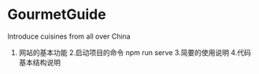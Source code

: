 # GourmetGuide
Introduce cuisines from all over China
1. 网站的基本功能
2.启动项目的命令 npm run serve
3.简要的使用说明
4.代码基本结构说明